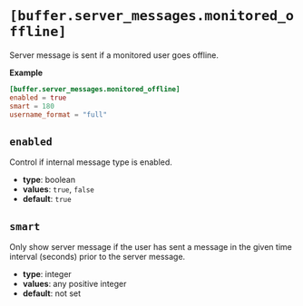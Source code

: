# `[buffer.server_messages.monitored_offline]`

Server message is sent if a monitored user goes offline.

**Example**

```toml
[buffer.server_messages.monitored_offline]
enabled = true
smart = 180
username_format = "full"
```

## `enabled`

Control if internal message type is enabled.

- **type**: boolean
- **values**: `true`, `false`
- **default**: `true`

## `smart`

Only show server message if the user has sent a message in the given time interval (seconds) prior to the server message.

- **type**: integer
- **values**: any positive integer
- **default**: not set